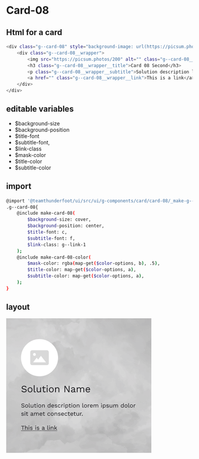 # Card-08

## Html for a card

```sh
<div class="g--card-08" style="background-image: url(https://picsum.photos/600/0800);">
    <div class="g--card-08__wrapper">
        <img src="https://picsum.photos/200" alt="" class="g--card-08__wrapper__media">
        <h3 class="g--card-08__wrapper__title">Card 08 Second</h3>
        <p class="g--card-08__wrapper__subtitle">Solution description lorem ipsum dolor sit amet consectetur.</p>
        <a href="" class="g--card-08__wrapper__link">This is a link</a>
    </div>
</div>
```

## editable variables
- $background-size
- $background-position
- $title-font
- $subtitle-font,
- $link-class
- $mask-color
- $title-color
- $subtitle-color

## import
```sh
@import '@teamthunderfoot/ui/src/ui/g-components/card/card-08/_make-g--card-08';
.g--card-08{
    @include make-card-08(
        $background-size: cover,
        $background-position: center,
        $title-font: c,
        $subtitle-font: f,
        $link-class: g--link-1
    );
    @include make-card-08-color(
        $mask-color: rgba(map-get($color-options, b), .5),
        $title-color: map-get($color-options, a),
        $subtitle-color: map-get($color-options, a),
    );
}
```

## layout
![alt text][card-08]

[card-08]: /src/img/global-components/card/card-08.png 